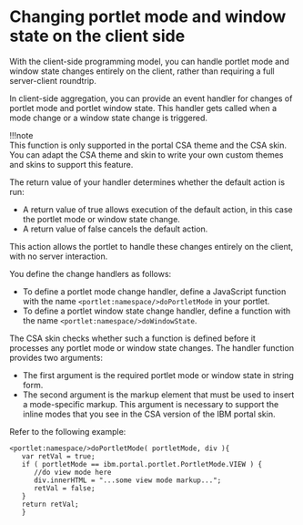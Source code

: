# Changing portlet mode and window state on the client side

With the client-side programming model, you can handle portlet mode and window state changes entirely on the client, rather than requiring a full server-client roundtrip.

In client-side aggregation, you can provide an event handler for changes of portlet mode and portlet window state. This handler gets called when a mode change or a window state change is triggered.

!!!note  
      This function is only supported in the portal CSA theme and the CSA skin. You can adapt the CSA theme and skin to write your own custom themes and skins to support this feature.

The return value of your handler determines whether the default action is run:

-   A return value of true allows execution of the default action, in this case the portlet mode or window state change.
-   A return value of false cancels the default action.

This action allows the portlet to handle these changes entirely on the client, with no server interaction.

You define the change handlers as follows:

-   To define a portlet mode change handler, define a JavaScript function with the name `<portlet:namespace/>doPortletMode` in your portlet.
-   To define a portlet window state change handler, define a function with the name `<portlet:namespace/>doWindowState`.

The CSA skin checks whether such a function is defined before it processes any portlet mode or window state changes. The handler function provides two arguments:

-   The first argument is the required portlet mode or window state in string form.
-   The second argument is the markup element that must be used to insert a mode-specific markup. This argument is necessary to support the inline modes that you see in the CSA version of the IBM portal skin.

Refer to the following example:

```
<portlet:namespace/>doPortletMode( portletMode, div ){ 
   var retVal = true;
   if ( portletMode == ibm.portal.portlet.PortletMode.VIEW ) {
      //do view mode here
      div.innerHTML = "...some view mode markup...";
      retVal = false;
   }
   return retVal;
   }
```


